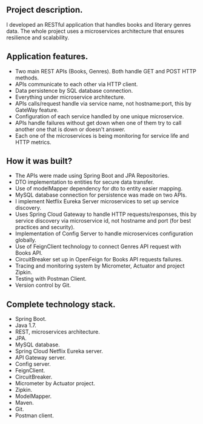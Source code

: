 Project description.
-
I developed an RESTful application that handles books and literary genres data. The whole project uses a microservices architecture that ensures resilience and scalability.

Application features.
-
- Two main REST APIs (Books, Genres). Both handle GET and POST HTTP methods.
- APIs communicate to each other via HTTP client.
- Data persistence by SQL database connection.
- Everything under microservice architecture.
- APIs calls/request handle via service name, not hostname:port, this by GateWay feature.
- Configuration of each service handled by one unique microservice.
- APIs handle failures without get down when one of them try to call another one that is down or doesn't answer.
- Each one of the microservices is being monitoring for service life and HTTP metrics.  

How it was built?
-

- The APIs were made using Spring Boot and JPA Repositories.
- DTO implementation to entities for secure data transfer.
- Use of modelMapper dependency for dto to entity easier mapping.
- MySQL database connection for persistence was made on two APIs.
- I implement Netflix Eureka Server microservices to set up service discovery.
- Uses Spring Cloud Gateway to handle HTTP requests/responses, this by service discovery via microservice id, not hostname and port (for best practices and security).
- Implementation of Config Server to handle microservices configuration globally.
- Use of FeignClient technology to connect Genres API request with Books API.
- CircuitBreaker set up in OpenFeign for Books API requests failures. 
- Tracing and monitoring system by Micrometer, Actuator and project Zipkin.
- Testing with Postman Client.
- Version control by Git.

Complete technology stack.
-
- Spring Boot.
- Java 1.7.
- REST, microservices architecture.
- JPA.
- MySQL database.
- Spring Cloud Netflix Eureka server.
- API Gateway server.
- Config server.
- FeignClient.
- CircuitBreaker.
- Micrometer by Actuator project.
- Zipkin.
- ModelMapper.
- Maven.
- Git.
- Postman client.
